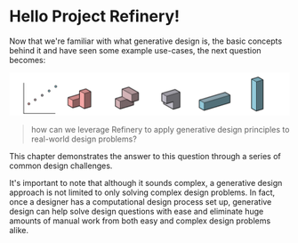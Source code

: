 # Hello Project Refinery!

Now that we're familiar with what generative design is, the basic concepts behind it and have seen some example use-cases, the next question becomes:

![](../.gitbook/assets/hellorefinery%20%281%29.png)

> how can we leverage Refinery to apply generative design principles to real-world design problems?

This chapter demonstrates the answer to this question through a series of common design challenges.

It's important to note that although it sounds complex, a generative design approach is not limited to only solving complex design problems. In fact, once a designer has a computational design process set up, generative design can help solve design questions with ease and eliminate huge amounts of manual work from both easy and complex design problems alike.

